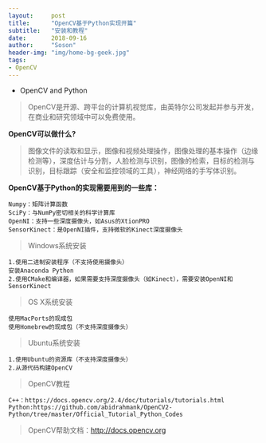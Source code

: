```yaml
---
layout:     post
title:      "OpenCV基于Python实现开篇"
subtitle:   "安装和教程"
date:       2018-09-16
author:     "Soson"
header-img: "img/home-bg-geek.jpg"
tags:
- OpenCV
---
```




- OpenCV and Python


>OpenCV是开源、跨平台的计算机视觉库，由英特尔公司发起并参与开发，在商业和研究领域中可以免费使用。


**OpenCV可以做什么?**

>图像文件的读取和显示，图像和视频处理操作，图像处理的基本操作（边缘检测等），深度估计与分割，人脸检测与识别，图像的检索，目标的检测与识别，目标跟踪（安全和监控领域的工具），神经网络的手写体识别。


**OpenCV基于Python的实现需要用到的一些库：**

```
Numpy：矩阵计算函数
SciPy：与NumPy密切相关的科学计算库
OpenNI：支持一些深度摄像头，如Asus的XtionPRO
SensorKinect：是OpenNI插件，支持微软的Kinect深度摄像头
```

>Windows系统安装

```
1.使用二进制安装程序（不支持使用摄像头）
安装Anaconda Python
2.使用CMake和编译器，如果需要支持深度摄像头（如Kinect），需要安装OpenNI和SensorKinect
```

>OS X系统安装

```
使用MacPorts的现成包
使用Homebrew的现成包（不支持深度摄像头）
```

>Ubuntu系统安装

```
1.使用Ubuntu的资源库（不支持深度摄像头）
2.从源代码构建OpenCV
```

>OpenCV教程

```
C++：https://docs.opencv.org/2.4/doc/tutorials/tutorials.html
Python:https://github.com/abidrahmank/OpenCV2-Python/tree/master/Official_Tutorial_Python_Codes
```

>OpenCV帮助文档：http://docs.opencv.org
